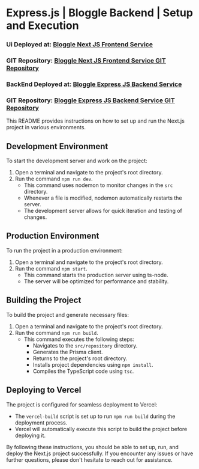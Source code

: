 
# Express.js | Bloggle Backend | Setup and Execution

### Ui Deployed at: [Bloggle Next JS Frontend Service](https://bloggle-puce.vercel.app/)
### GIT Repository: [Bloggle Next JS Frontend Service GIT Repository](https://github.com/vipulappdirect/bloggle-ui)


### BackEnd Deployed at: [Bloggle Express JS Backend Service](https://bloggle-kljc.vercel.app/api/home)
### GIT Repository: [Bloggle Express JS Backend Service GIT Repository](https://github.com/vipulappdirect/bloggle-backend)

This README provides instructions on how to set up and run the Next.js project in various environments.

## Development Environment

To start the development server and work on the project:

1. Open a terminal and navigate to the project's root directory.
2. Run the command `npm run dev`.
    - This command uses nodemon to monitor changes in the `src` directory.
    - Whenever a file is modified, nodemon automatically restarts the server.
    - The development server allows for quick iteration and testing of changes.

## Production Environment

To run the project in a production environment:

1. Open a terminal and navigate to the project's root directory.
2. Run the command `npm start`.
    - This command starts the production server using ts-node.
    - The server will be optimized for performance and stability.

## Building the Project

To build the project and generate necessary files:

1. Open a terminal and navigate to the project's root directory.
2. Run the command `npm run build`.
    - This command executes the following steps:
        - Navigates to the `src/repository` directory.
        - Generates the Prisma client.
        - Returns to the project's root directory.
        - Installs project dependencies using `npm install`.
        - Compiles the TypeScript code using `tsc`.

## Deploying to Vercel

The project is configured for seamless deployment to Vercel:

- The `vercel-build` script is set up to run `npm run build` during the deployment process.
- Vercel will automatically execute this script to build the project before deploying it.

By following these instructions, you should be able to set up, run, and deploy the Next.js project successfully. If you encounter any issues or have further questions, please don't hesitate to reach out for assistance.